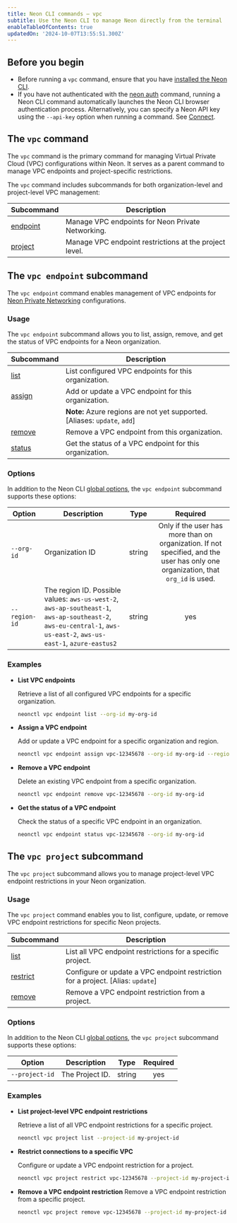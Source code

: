 ```yaml
---
title: Neon CLI commands — vpc
subtitle: Use the Neon CLI to manage Neon directly from the terminal
enableTableOfContents: true
updatedOn: '2024-10-07T13:55:51.300Z'
---
```


## Before you begin

- Before running a `vpc` command, ensure that you have [installed the Neon CLI](/docs/reference/cli-install).
- If you have not authenticated with the [neon auth](/docs/reference/cli-auth) command, running a Neon CLI command automatically launches the Neon CLI browser authentication process. Alternatively, you can specify a Neon API key using the `--api-key` option when running a command. See [Connect](/docs/reference/neon-cli#connect).

## The `vpc` command

The `vpc` command is the primary command for managing Virtual Private Cloud (VPC) configurations within Neon. It serves as a parent command to manage VPC endpoints and project-specific restrictions.

The `vpc` command includes subcommands for both organization-level and project-level VPC management:

| Subcommand         | Description                                                         |
| ------------------ | ------------------------------------------------------------------- |
| [endpoint](#the-vpc-endpoint-command) | Manage VPC endpoints for Neon Private Networking.|
| [project](#the-vpc-project-command)  | Manage VPC endpoint restrictions at the project level.|

## The `vpc endpoint` subcommand

The `vpc endpoint` command enables management of VPC endpoints for [Neon Private Networking](https://neon.tech/docs/guides/neon-private-networking) configurations.

### Usage

The `vpc endpoint` subcommand allows you to list, assign, remove, and get the status of VPC endpoints for a Neon organization.

| Subcommand        | Description                                                               |
| ----------------- | ------------------------------------------------------------------------- |
| [list](#list)     | List configured VPC endpoints for this organization.                      |
| [assign](#assign) | Add or update a VPC endpoint for this organization.                       |
|                   | **Note:** Azure regions are not yet supported. [Aliases: `update`, `add`] |
| [remove](#remove) | Remove a VPC endpoint from this organization.                             |
| [status](#status) | Get the status of a VPC endpoint for this organization.                   |

### Options

In addition to the Neon CLI [global options](/docs/reference/neon-cli#global-options), the `vpc endpoint` subcommand supports these options:

| Option        | Description                                                                                                                                                        | Type   |                                                             Required                                                             |
| ------------- | ------------------------------------------------------------------------------------------------------------------------------------------------------------------ | ------ | :------------------------------------------------------------------------------------------------------------------------------: |
| `--org-id`    | Organization ID                                                                                                                                                    | string | Only if the user has more than on organization. If not specified, and the user has only one organization, that `org_id` is used. |
| `--region-id` | The region ID. Possible values: `aws-us-west-2`, `aws-ap-southeast-1`, `aws-ap-southeast-2`, `aws-eu-central-1`, `aws-us-east-2`, `aws-us-east-1`, `azure-eastus2` | string |                                                               yes                                                                |

### Examples

- **List VPC endpoints**

  Retrieve a list of all configured VPC endpoints for a specific organization.

  ```bash
  neonctl vpc endpoint list --org-id my-org-id
  ```

- **Assign a VPC endpoint**

  Add or update a VPC endpoint for a specific organization and region.

  ```bash
  neonctl vpc endpoint assign vpc-12345678 --org-id my-org-id --region-id aws-us-east-1
  ```

- **Remove a VPC endpoint**

  Delete an existing VPC endpoint from a specific organization.

  ```bash
  neonctl vpc endpoint remove vpc-12345678 --org-id my-org-id
  ```

- **Get the status of a VPC endpoint**

  Check the status of a specific VPC endpoint in an organization.

  ```bash
  neonctl vpc endpoint status vpc-12345678 --org-id my-org-id
  ```

## The `vpc project` subcommand

The `vpc project` subcommand allows you to manage project-level VPC endpoint restrictions in your Neon organization.

### Usage

The `vpc project` command enables you to list, configure, update, or remove VPC endpoint restrictions for specific Neon projects.

| Subcommand            | Description                                                                     |
| --------------------- | ------------------------------------------------------------------------------- |
| [list](#list)         | List all VPC endpoint restrictions for a specific project.                      |
| [restrict](#restrict) | Configure or update a VPC endpoint restriction for a project. [Alias: `update`] |
| [remove](#remove)     | Remove a VPC endpoint restriction from a project.                               |

### Options

In addition to the Neon CLI [global options](/docs/reference/neon-cli#global-options), the `vpc project` subcommand supports these options:

| Option         | Description     | Type   | Required |
| -------------- | --------------- | ------ | :------: |
| `--project-id` | The Project ID. | string |   yes    |

### Examples

- **List project-level VPC endpoint restrictions**

  Retrieve a list of all VPC endpoint restrictions for a specific project.

  ```bash
  neonctl vpc project list --project-id my-project-id

  ```

- **Restrict connections to a specific VPC**

  Configure or update a VPC endpoint restriction for a project.

  ```bash
  neonctl vpc project restrict vpc-12345678 --project-id my-project-id

  ```

- **Remove a VPC endpoint restriction**
  Remove a VPC endpoint restriction from a specific project.

  ```bash
  neonctl vpc project remove vpc-12345678 --project-id my-project-id
  ```

<NeedHelp/>
